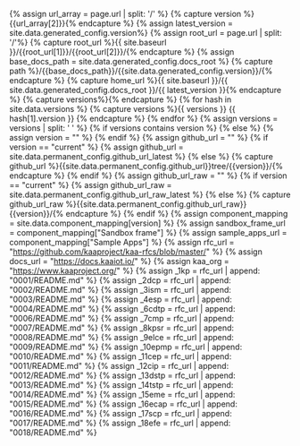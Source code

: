 {% assign url_array = page.url | split: '/' %}
{% capture version %}{{url_array[2]}}{% endcapture %}
{% assign latest_version = site.data.generated_config.version%}
{% assign root_url = page.url | split: '/'%}
{% capture root_url %}{{ site.baseurl }}/{{root_url[1]}}/{{root_url[2]}}/{% endcapture %}
{% assign base_docs_path = site.data.generated_config.docs_root %}
{% capture path %}/{{base_docs_path}}/{{site.data.generated_config.version}}/{% endcapture %}
{% capture home_url %}{{ site.baseurl }}/{{ site.data.generated_config.docs_root }}/{{ latest_version }}{% endcapture %}
{% capture versions%}{% endcapture %}
{% for hash in site.data.versions %}
	{% capture versions %}{{ versions }} {{ hash[1].version }} {% endcapture %}
{% endfor %}
{% assign versions = versions | split: ' ' %}
{% if versions contains version %}
{% else %}
	{% assign version = "" %}
{% endif %}
{% assign github_url = "" %}
{% if version == "current" %}
	{% assign github_url = site.data.permanent_config.github_url_latest %}
{% else %}
	{% capture github_url %}{{site.data.permanent_config.github_url}}tree/{{version}}/{% endcapture %}
{% endif %}
{% assign github_url_raw = "" %}
{% if version == "current" %}
    {% assign github_url_raw = site.data.permanent_config.github_url_raw_latest %}
{% else %}
    {% capture github_url_raw %}{{site.data.permanent_config.github_url_raw}}{{version}}/{% endcapture %}
{% endif %}
{% assign component_mapping = site.data.component_mapping[version] %}
{% assign sandbox_frame_url = component_mapping["Sandbox frame"] %}
{% assign sample_apps_url   = component_mapping["Sample Apps"] %}
{% assign rfc_url           = "https://github.com/kaaproject/kaa-rfcs/blob/master/" %}
{% assign docs_url          = "https://docs.kaaiot.io/" %}
{% assign kaa_org           = "https://www.kaaproject.org/" %}
{% assign _1kp	  			= rfc_url | append: "0001/README.md" %}
{% assign _2dcp	  			= rfc_url | append: "0002/README.md" %}
{% assign _3ism	  			= rfc_url | append: "0003/README.md" %}
{% assign _4esp	  			= rfc_url | append: "0004/README.md" %}
{% assign _6cdtp  			= rfc_url | append: "0006/README.md" %}
{% assign _7cmp	  			= rfc_url | append: "0007/README.md" %}
{% assign _8kpsr  			= rfc_url | append: "0008/README.md" %}
{% assign _9elce  			= rfc_url | append: "0009/README.md" %}
{% assign _10epmp  			= rfc_url | append: "0010/README.md" %}
{% assign _11cep  			= rfc_url | append: "0011/README.md" %}
{% assign _12cip  			= rfc_url | append: "0012/README.md" %}
{% assign _13dstp  			= rfc_url | append: "0013/README.md" %}
{% assign _14tstp  			= rfc_url | append: "0014/README.md" %}
{% assign _15eme  			= rfc_url | append: "0015/README.md" %}
{% assign _16ecap  			= rfc_url | append: "0016/README.md" %}
{% assign _17scp  			= rfc_url | append: "0017/README.md" %}
{% assign _18efe  			= rfc_url | append: "0018/README.md" %}